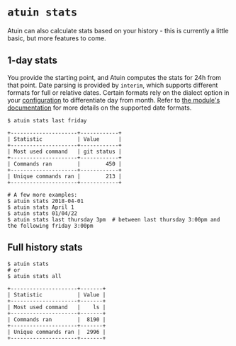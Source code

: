 # `atuin stats`

Atuin can also calculate stats based on your history - this is currently a
little basic, but more features to come.

## 1-day stats

You provide the starting point, and Atuin computes the stats for 24h from that point.
Date parsing is provided by `interim`, which supports different formats
for full or relative dates. Certain formats rely on the dialect option in your
[configuration](../../docs/config/config.md#dialect) to differentiate day from month.
Refer to [the module's documentation](https://docs.rs/interim/0.1.0/interim/#supported-formats) for more details on the supported date formats.

```
$ atuin stats last friday

+---------------------+------------+
| Statistic           | Value      |
+---------------------+------------+
| Most used command   | git status |
+---------------------+------------+
| Commands ran        |        450 |
+---------------------+------------+
| Unique commands ran |        213 |
+---------------------+------------+

# A few more examples:
$ atuin stats 2018-04-01
$ atuin stats April 1
$ atuin stats 01/04/22
$ atuin stats last thursday 3pm  # between last thursday 3:00pm and the following friday 3:00pm
```

## Full history stats

```
$ atuin stats
# or
$ atuin stats all

+---------------------+-------+
| Statistic           | Value |
+---------------------+-------+
| Most used command   |    ls |
+---------------------+-------+
| Commands ran        |  8190 |
+---------------------+-------+
| Unique commands ran |  2996 |
+---------------------+-------+
```
